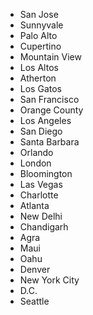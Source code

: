 * San Jose
* Sunnyvale
* Palo Alto
* Cupertino
* Mountain View
* Los Altos
* Atherton
* Los Gatos
* San Francisco
* Orange County
* Los Angeles
* San Diego
* Santa Barbara
* Orlando
* London
* Bloomington
* Las Vegas
* Charlotte
* Atlanta
* New Delhi
* Chandigarh
* Agra
* Maui
* Oahu
* Denver
* New York City
* D.C.
* Seattle
